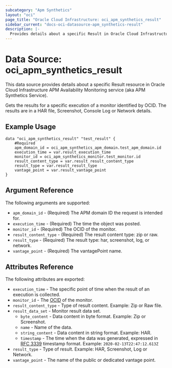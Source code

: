 ```yaml
---
subcategory: "Apm Synthetics"
layout: "oci"
page_title: "Oracle Cloud Infrastructure: oci_apm_synthetics_result"
sidebar_current: "docs-oci-datasource-apm_synthetics-result"
description: |-
  Provides details about a specific Result in Oracle Cloud Infrastructure APM Availability Monitoring service (aka APM Synthetics Service)
---
```


# Data Source: oci_apm_synthetics_result
This data source provides details about a specific Result resource in Oracle Cloud Infrastructure APM Availability Monitoring service (aka APM Synthetics Service).

Gets the results for a specific execution of a monitor identified by OCID. The results are in a HAR file, Screenshot, Console Log or Network details.


## Example Usage

```hcl
data "oci_apm_synthetics_result" "test_result" {
	#Required
	apm_domain_id = oci_apm_synthetics_apm_domain.test_apm_domain.id
	execution_time = var.result_execution_time
	monitor_id = oci_apm_synthetics_monitor.test_monitor.id
	result_content_type = var.result_result_content_type
	result_type = var.result_result_type
	vantage_point = var.result_vantage_point
}
```

## Argument Reference

The following arguments are supported:

* `apm_domain_id` - (Required) The APM domain ID the request is intended for. 
* `execution_time` - (Required) The time the object was posted. 
* `monitor_id` - (Required) The OCID of the monitor.
* `result_content_type` - (Required) The result content type: zip or raw. 
* `result_type` - (Required) The result type: har, screenshot, log, or network. 
* `vantage_point` - (Required) The vantagePoint name. 


## Attributes Reference

The following attributes are exported:

* `execution_time` - The specific point of time when the result of an execution is collected.
* `monitor_id` - The [OCID](https://docs.cloud.oracle.com/iaas/Content/General/Concepts/identifiers.htm) of the monitor.
* `result_content_type` - Type of result content. Example: Zip or Raw file. 
* `result_data_set` - Monitor result data set.
	* `byte_content` - Data content in byte format. Example: Zip or Screenshot. 
	* `name` - Name of the data.
	* `string_content` - Data content in string format. Example: HAR. 
	* `timestamp` - The time when the data was generated, expressed in [RFC 3339](https://tools.ietf.org/html/rfc3339) timestamp format. Example: `2020-02-13T22:47:12.613Z` 
* `result_type` - Type of result. Example: HAR, Screenshot, Log or Network. 
* `vantage_point` - The name of the public or dedicated vantage point.

